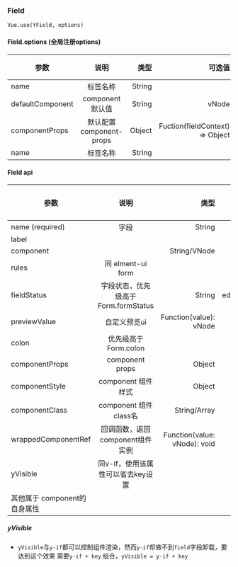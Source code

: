 ### Field

```
Vue.use(YField, options)
```

#### Field.options (全局注册options)

| 参数        | 	说明        | 类型   | 可选值 | 默认值 |
| ------------- |:-------------:|   -----:| -----:|-----:|
|name         | 标签名称      | String |       | YField |
|defaultComponent | component 默认值    | String| vNode |       | 'input' |
|componentProps | 默认配置component-props  | Object|Fuction(fieldContext) => Object |       | {} |
|name         | 标签名称      | String |       | YField |

#### Field api

| 参数        | 	说明        | 类型   | 可选值 | 默认值 |
| ------------- |:-------------:|   -----:| -----:|-----:|
|name  (required)       | 	字段      | String |       |   |
|label |     | |  |       |  |
|component |   | String/VNode |  |       |  |
|rules         | 同 elment-ui form   |  |       |  |
|fieldStatus         |字段状态，优先级高于Form.formStatus   |String  |    edit/preview/disabled  |edit  |
|previewValue         | 自定义预览ui  | Function(value): vNode | String |       | value |
|colon         | 优先级高于Form.colon   |  |       |  |
|componentProps         |component props   | Object |       |  {}|
|componentStyle         |component 组件样式   | Object |       |  {}|
|componentClass         | component 组件class名  |String/Array  |  | |
wrappedComponentRef |回调函数，返回component组件实例 | Function(value: vNode): void | |  |
|yVisible         | 同v-if，使用该属性可以省去key设置  |  |       |  |
|其他属于 component的自身属性         |    |  |       |  |



##### yVisible

* `yVisible`与`y-if`都可以控制组件渲染，然而`y-if`却做不到`field`字段卸载，要达到这个效果 需要`y-if + key` 组合，`yVisible = y-if + key`

<!-- ::: demo
```vue
<template>
  <YForm v-model="formValues" colon label-width="120px">
    <YField name="type" component="el-radio-group" label="交通方式" :dataSource="TYPES" />
    <YField
      name="calories"
      label="消耗卡路里"
      :yVisible="this.formValues.type === 1"
    />
    <YField
      name="costFee"
      label="乘车费用"
      :yVisible="this.formValues.type === 2"
    >
      <span slot="append">元</span>
    </YField>
  </YForm>
</template>
<script>
const TYPES = new Map([
  [1, '步行'],
  [2, '乘车'],
])

export default {
  data() {
    return {
      formValues: {
        type: 2
      },
      TYPES,
    }
  },
}
</script>
```

::: -->

